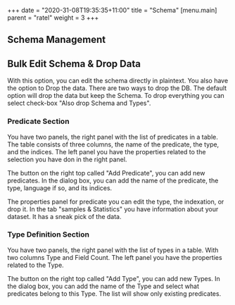 +++
date = "2020-31-08T19:35:35+11:00"
title = "Schema"
[menu.main]
    parent = "ratel"
    weight = 3
+++

## Schema Management

## Bulk Edit Schema & Drop Data

With this option, you can edit the schema directly in plaintext. You also have the option to Drop the data. There are two ways to drop the DB. The default option will drop the data but keep the Schema. To drop everything you can select check-box "Also drop Schema and Types".

### Predicate Section

You have two panels, the right panel with the list of predicates in a table. The table consists of three columns, the name of the predicate, the type, and the indices. The left panel you have the properties related to the selection you have don in the right panel.

The button on the right top called "Add Predicate", you can add new predicates. In the dialog box, you can add the name of the predicate, the type, language if so, and its indices.

The properties panel for predicate you can edit the type, the indexation, or drop it. In the tab "samples & Statistics" you have information about your dataset. It has a sneak pick of the data.

### Type Definition Section

You have two panels, the right panel with the list of types in a table. With two columns Type and Field Count. The left panel you have the properties related to the Type.

The button on the right top called "Add Type", you can add new Types. In the dialog box, you can add the name of the Type and select what predicates belong to this Type. The list will show only existing predicates.

